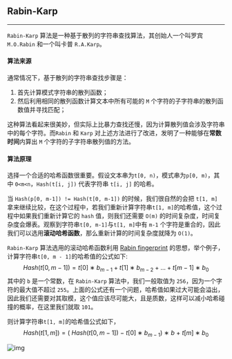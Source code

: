 ## Rabin-Karp

-------

`Rabin-Karp` 算法是一种基于散列的字符串查找算法，其创始人一个叫罗宾 `M.O.Rabin` 和一个叫卡普 `R.A.Karp`。

#### 算法来源

通常情况下，基于散列的字符串查找步骤是：

1. 首先计算模式字符串的散列函数；
2. 然后利用相同的散列函数计算文本中所有可能的 `M` 个字符的子字符串的散列函数值并寻找匹配；

这种算法看起来很美妙，但实际上比暴力查找还慢，因为计算散列值会涉及字符串中的每个字符。而`Rabin` 和 `Karp` 对上述方法进行了改进，发明了一种能够在**常数时间**内算出 `M` 个字符的子字符串散列值的方法。

#### 算法原理

选择一个合适的哈希函数很重要。假设文本串为`t[0, n)`，模式串为`p[0, m)`，其中 `0<m<n`，`Hash(t[i, j])` 代表字符串 `t[i, j]` 的哈希。

当 `Hash(p[0, m-1]) != Hash(t[0, m-1])` 的时候，我们很自然的会把 `t[1, m]` 拿来继续比较，在这个过程中，若我们重新计算字符串`t[1, m]`的哈希值，这个过程中如果我们重新计算它的 `hash` 值，则我们还需要 `O(m)` 的时间复杂度，时间复杂度会爆表。观察到字符串`t[0, m-1]`与`t[1, m]`中有 `m-1` 个字符是重合的，因此我们可以选用**滚动哈希函数**，那么重新计算的时间复杂度就降为 `O(1)`。

`Rabin-Karp` 算法选用的滚动哈希函数利用 [Rabin fingerprint](https://en.wikipedia.org/wiki/Rabin_fingerprint) 的思想，举个例子，计算字符串`t[0, m - 1]`的哈希值的公式如下:
$$
Hash(t[0,m−1])=t[0]∗b_{m−1}+t[1]∗b_{m−2}+...+t[m−1]∗b_0
$$
其中的 `b` 是一个常数，在 `Rabin-Karp` 算法中，我们一般取值为 `256`，因为一个字符的最大值不超过 `255`。上面的公式还有一个问题，哈希值如果过大可能会溢出，因此我们还需要对其取模，这个值应该尽可能大，且是质数，这样可以减小哈希碰撞的概率，在这里我们就取 `101`。

则计算字符串`t[1, m]`的哈希值公式如下，
$$
Hash(t[1,m])=(~Hash(t[0,m−1])~−~t[0]∗b_{m−1})~∗~b~+~t[m]∗b_0
$$









![img](assets/10462182-c19ce45e3ae9f53f-20201119144007474.png)

